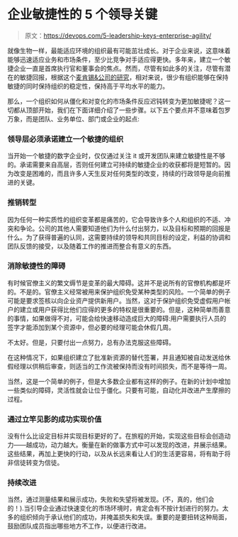 # 企业敏捷性的 5 个领导关键

> 原文：<https://devops.com/5-leadership-keys-enterprise-agility/>

就像生物一样，最能适应环境的组织最有可能茁壮成长。对于企业来说，这意味着能够迅速适应业务和市场条件，至少比竞争对手适应得更快。多年来，建立一个敏捷企业一直是首席执行官和董事会的焦点。然而，尽管有如此多的关注，尽管有潜在的敏捷回报，根据这个[麦肯锡&公司的研究](http://www.mckinsey.com/business-functions/organization/our-insights/why-agility-pays)，相对来说，很少有组织能够在保持敏捷的同时保持组织的稳定性，保持高于平均水平的能力。

那么，一个组织如何从僵化和对变化的市场条件反应迟钝转变为更加敏捷呢？这一切都从顶部开始，我们在下面详细介绍了一些步骤。以下五个要点并不意味着包罗万象，而是团队、业务单位、部门或企业的起点:

### 领导层必须承诺建立一个敏捷的组织

当开始一个敏捷的数字企业时，仅仅通过关注 it 或开发团队来建立敏捷性是不够的。承诺需要来自高层，否则任何建立可持续的敏捷企业的收获都将是短暂的。因为改变是困难的，而且许多人天生反对任何类型的改变，持续的行政领导是向前推进的关键。

### 推销转型

因为任何一种实质性的组织变革都是痛苦的，它会导致许多个人和组织的不适、冲突和争论。公司的其他人需要知道他们为什么付出努力，以及目标和预期的回报是什么。为了获得普遍的认同，这需要持续的领导和共同目标的设定，利益的协调和团队反馈的接受，以及随着工作的推进而整合有意义的东西。

### 消除敏捷性的障碍

有时候官僚主义的繁文缛节是变革的最大障碍。这并不是说所有的官僚机构都是坏的。不是的。官僚主义经常被用来保护组织免受某种类型的风险。一个简单的例子可能是要求签核以向企业资产提供新用户。当然，这对于保护组织免受虚假用户帐户的建立或用户获得比他们应得的更多的特权是很重要的。但是，这种简单而善意的事情，如果做得不对，可能会给快速移动造成巨大的障碍:用户需要执行人员的签字才能添加到某个资源中，但必要的经理可能会休假几周。

不太好。但是，只要付出一点努力，总有办法克服这些障碍。

在这种情况下，如果组织建立了批准新资源的替代签署，并且通知被自动发送给休假经理以供稍后审查，则适当的工作流被保持而没有时间损失，而不是等待一周。

当然，这是一个简单的例子，但是大多数企业都有这样的例子。在新的计划中增加一些类似的障碍，灵活性就会让位于僵化。只要有可能，自动化并改进产生摩擦的过程。

### 通过立竿见影的成功实现价值

没有什么比设定目标并实现目标更好的了。在旅程的开始，实现这些目标会创造动力——越成功，动力越大。衡量在新的做事方式中可以发现的改进，并展示结果。这些结果，再加上更快的行动，以及从长远来看让人们的生活更容易，将有助于将非信徒转变为信徒。

### 持续改进

当然，通过测量结果和展示成功，失败和失望将被发现。(不，真的，他们会的！).当引导企业通过快速变化的市场环境时，肯定会有不按计划进行的努力。太多的组织倾向于承认他们的成功，并掩盖损失和失误。重要的是要扭转这种局面，鼓励团队成员指出哪些地方不工作，以便进行改进。